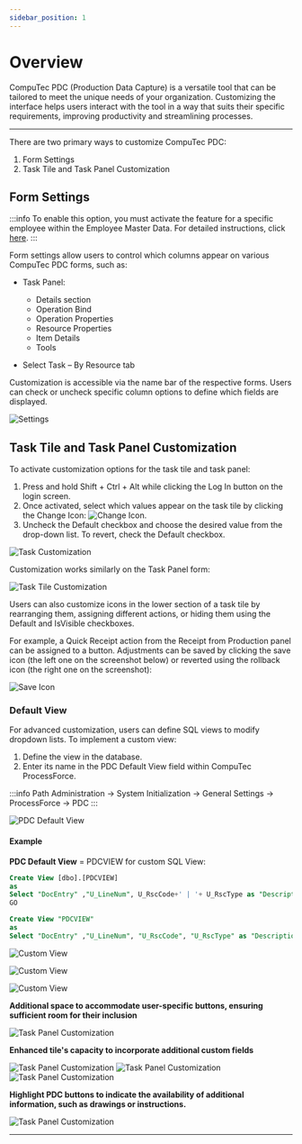 ```yaml
---
sidebar_position: 1
---
```


# Overview

CompuTec PDC (Production Data Capture) is a versatile tool that can be tailored to meet the unique needs of your organization. Customizing the interface helps users interact with the tool in a way that suits their specific requirements, improving productivity and streamlining processes.

---

There are two primary ways to customize CompuTec PDC:

1. Form Settings
2. Task Tile and Task Panel Customization

## Form Settings

:::info
    To enable this option, you must activate the feature for a specific employee within the Employee Master Data. For detailed instructions, click [here](../../administrator-guide/setting-up-the-application/overview.md#requirements).
:::

Form settings allow users to control which columns appear on various CompuTec PDC forms, such as:

- Task Panel:

  - Details section
  - Operation Bind
  - Operation Properties
  - Resource Properties
  - Item Details
  - Tools
- Select Task – By Resource tab

Customization is accessible via the name bar of the respective forms. Users can check or uncheck specific column options to define which fields are displayed.

![Settings](./media/customization/pdc-customization-settings.webp)

## Task Tile and Task Panel Customization

To activate customization options for the task tile and task panel:

1. Press and hold Shift + Ctrl + Alt while clicking the Log In button on the login screen.
2. Once activated, select which values appear on the task tile by clicking the Change Icon: ![Change Icon](./media/customization/change-icon.webp).
3. Uncheck the Default checkbox and choose the desired value from the drop-down list. To revert, check the Default checkbox.

  ![Task Customization](./media/customization/task-panel-customization.webp)

Customization works similarly on the Task Panel form:

![Task Tile Customization](./media/customization/task-tile-customization.webp)

Users can also customize icons in the lower section of a task tile by rearranging them, assigning different actions, or hiding them using the Default and IsVisible checkboxes.

For example, a Quick Receipt action from the Receipt from Production panel can be assigned to a button. Adjustments can be saved by clicking the save icon (the left one on the screenshot below) or reverted using the rollback icon (the right one on the screenshot):

![Save Icon](./media/customization/save-icon.webp)

### Default View

For advanced customization, users can define SQL views to modify dropdown lists. To implement a custom view:

1. Define the view in the database.
2. Enter its name in the PDC Default View field within CompuTec ProcessForce.

:::info Path
    Administration → System Initialization → General Settings → ProcessForce → PDC
:::

![PDC Default View](./media/customization/pdc-default-view.webp)

#### Example

**PDC Default View** = PDCVIEW for custom SQL View:

```sql title="MS SQL Example"
Create View [dbo].[PDCVIEW]
as
Select "DocEntry" ,"U_LineNum", U_RscCode+' | '+ U_RscType as "Description" from [@CT_PF_MOR16]
GO
```

```sql title="HANA Example"
Create View "PDCVIEW"
as
Select "DocEntry" ,"U_LineNum", "U_RscCode", "U_RscType" as "Description" from "@CT_PF_MOR16"
```

![Custom View](./media/customization/pdc-custom-view-1.webp)

![Custom View](./media/customization/pdc-custom-view-2.webp)

![Custom View](./media/customization/pdc-custom-view-3.webp)

**Additional space to accommodate user-specific buttons, ensuring sufficient room for their inclusion**

![Task Panel Customization](./media/customization/additional-space.png)

**Enhanced tile's capacity to incorporate additional custom fields**

![Task Panel Customization](./media/customization/custom-fields.png)
![Task Panel Customization](./media/customization/custom-fields-1.png)
![Task Panel Customization](./media/customization/custom-fields-2.png)

**Highlight PDC buttons to indicate the availability of additional information, such as drawings or instructions.**

![Task Panel Customization](./media/customization/pdc-buttons.png)

---
